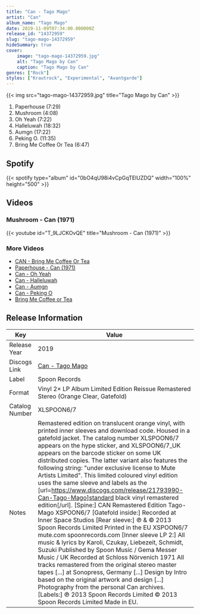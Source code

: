 ```yaml
---
title: "Can - Tago Mago"
artist: "Can"
album_name: "Tago Mago"
date: 2019-11-09T07:34:00.000000Z
release_id: "14372959"
slug: "tago-mago-14372959"
hideSummary: true
cover:
    image: "tago-mago-14372959.jpg"
    alt: "Tago Mago by Can"
    caption: "Tago Mago by Can"
genres: ["Rock"]
styles: ["Krautrock", "Experimental", "Avantgarde"]
---
```


{{< img src="tago-mago-14372959.jpg" title="Tago Mago by Can" >}}

<!-- section break -->

1. Paperhouse (7:29)
2. Mushroom (4:08)
3. Oh Yeah (7:22)
4. Halleluwah (18:32)
5. Aumgn (17:22)
6. Peking O. (11:35)
7. Bring Me Coffee Or Tea (6:47)

<!-- section break -->


## Spotify
{{< spotify type="album" id="0bO4qU98i4vCpGqTElUZDQ" width="100%" height="500" >}}



## Videos
### Mushroom - Can (1971)
{{< youtube id="T_9LJCKOvQE" title="Mushroom - Can (1971)" >}}<br>

### More Videos

- [CAN - Bring Me Coffee Or Tea](https://www.youtube.com/watch?v=u0z76B3A_xM)
- [Paperhouse - Can (1971)](https://www.youtube.com/watch?v=m5SyBIoMwsM)
- [Can - Oh Yeah](https://www.youtube.com/watch?v=qKpCKBfazX8)
- [Can - Halleluwah](https://www.youtube.com/watch?v=2dZbAFmnRVA)
- [Can - Aumgn](https://www.youtube.com/watch?v=4Up6Mw5SxJM)
- [Can - Peking O](https://www.youtube.com/watch?v=woRA1EjayI8)
- [Bring Me Coffee or Tea](https://www.youtube.com/watch?v=_Pqc25njYbs)


## Release Information
|  Key           | Value                                                |
| ---------------| ---------------------------------------------------- |
| Release Year   | 2019                                   |
| Discogs Link   | [Can - Tago Mago](https://www.discogs.com/release/14372959-Can-Tago-Mago) |
| Label          | Spoon Records |
| Format         | Vinyl 2× LP Album Limited Edition Reissue Remastered Stereo (Orange Clear, Gatefold) |
| Catalog Number | XLSPOON6/7 |
| Notes | Remastered edition on translucent orange vinyl, with printed inner sleeves and download code. Housed in a gatefold jacket. The catalog number XLSPOON6/7 appears on the hype sticker, and XLSPOON6/7_UK appears on the barcode sticker on some UK distributed copies. The latter variant also features the following string: "under exclusive license to Mute Artists Limited".  This limited coloured vinyl edition uses the same sleeve and labels as the [url=https://www.discogs.com/release/21793990-Can-Tago-Mago]standard black vinyl remastered edition[/url].  [Spine:] CAN Remastered Edition Tago-Mago XSPOON6/7  [Gatefold inside:] Recorded at Inner Space Studios  [Rear sleeve:] ℗ & © 2013 Spoon Records Limited Printed in the EU XSPOON6/7 mute.com spoonrecords.com  [Inner sleeve LP 2:] All music & lyrics by Karoli, Czukay, Liebezeit, Schmidt, Suzuki Published by Spoon Music / Gema Messer Music / UK Recorded at Schloss Nörvenich 1971 All tracks remastered from the original stereo master tapes [...] at Sonopress, Germany [...] Design by Intro based on the original artwork and design [...] Photography from the personal Can archives.  [Labels:] ℗ 2013 Spoon Records Limited © 2013 Spoon Records Limited Made in EU. |